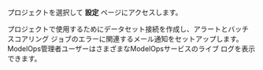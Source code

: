 プロジェクトを選択して **設定** ページにアクセスします。

プロジェクトで使用するためにデータセット接続を作成し、アラートとバッチ スコアリング ジョブのエラーに関連するメール通知をセットアップします。ModelOps管理者ユーザーはさまざまなModelOpsサービスのライブ ログを表示できます。


